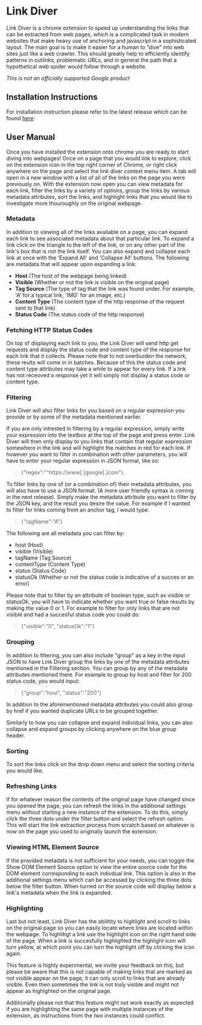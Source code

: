 # Link Diver

Link Diver is a chrome extension to speed up understanding the links that can be extracted from web pages, which is a complicated task in modern websites that make heavy use of anchoring and javascript in a sophisticated layout. The main goal is to make it easier for a human to “dive” into web sites just like a web crawler. This should greatly help to efficiently identify patterns in outlinks, problematic URLs, and in general the path that a hypothetical web spider would follow through a website.

*This is not an officially supported Google product*

## Installation Instructions

For installation instruction please refer to the latest release which can be found [here](https://github.com/google/link-diver/releases):

## User Manual

Once you have installed the extension onto chrome you are ready to start diving into webpages! Once on a page that you would link to explore, click on the extension icon in the top right corner of Chrome, or right click anywhere on the page and select the link diver context menu item. A tab will open in a new window with a list of all of the links on the page you were previously on. With the extension now open you can view metadata for each link, filter the links by a variety of options, group the links by various metadata attributes, sort the links, and highlight links that you would like to investigate more thouroughly on the original webpage.

### Metadata

In addition to viewing all of the links available on a page, you can expand each link to see associated metadata about that particular link. To expand a link click on the triangle to the left of the link, or on any other part of the link's box that is not the link itself. You can also expand and collapse each link at once with the 'Expand All' and 'Collapse All' buttons. The following are metadata that will appear upon expanding a link:

- **Host** (The host of the webpage being linked)
- **Visible** (Whether or not the link is visible on the original page)
- **Tag Source** (The type of tag that the link was found under. For example, 'A' for a typical link, 'IMG' for an image, etc.)
- **Content Type** (The content type of the http response of the request sent to that link)
- **Status Code** (The status code of the http response)

### Fetching HTTP Status Codes

On top of displaying each link to you, the Link Diver will send http get requests and display the status code and content type of the response for each link that it collects. Please note that to not overburden the network, these reults will come in in batches. Because of this the status code and content type attributes may take a while to appear for every link. If a link has not receoved a response yet it will simply not display a status code or content type.

### Filtering

Link Diver will also filter links for you based on a regular expression you provide or by some of the metadata mentioned earlier.

If you are only intrested in filtering by a regular expression, simply write your expression into the textbox at the top of the page and press enter. Link Diver will then only display to you links that contain that regular expression somewhere in the link and will highlight the matches in red for each link. If however you want to filter in combination with other parameters, you will have to enter your regular expression in JSON format, like so: 
> {"regex":"^https://www[.]google[.]com"}.

To filter links by one of (or a combination of) their metadata attributes, you will also have to use a JSON format. (A more user friendly syntax is coming in the next release). Simply make the metadata attribute you want to filter by the JSON key, and the result you desire the value. For example if I wanted to filter for links coming from an anchor tag, I would type: 
> {"tagName":"A"}

 The following are all metadata you can filter by:

- host (Host)
- visible (Visible)
- tagName (Tag Source)
- contentType (Content Type)
- status (Status Code)
- statusOk (Whether or not the status code is indicative of a succes or an error)

Please note that to filter by an attribute of boolean type, such as visible or statusOk, you will have to indicate whether you want true or false results by making the value 0 or 1. For example to filter for only links that are not visible and had a succesful status code you could do:
> {"visible":"0", "statusOk":"1"}

### Grouping

In addition to filtering, you can also include "group" as a key in the input JSON to have Link Diver group the links by one of the metadata attributes mentioned in the Filtering section. You can group by any of the metadata attributes mentioned there. For example to group by host and filter for 200 status code, you would input:
> {"group":"host", "status":"200"}

In addition to the aforementioned metadata attributes you could also group by href if you wanted duplicate URLs to be grouped together. 

Similarly to how you can collapse and expand individual links, you can also collapse and expand groups by clicking anywhere on the blue group header.

### Sorting 

To sort the links click on the drop down menu and select the sorting criteria you would like.

### Refreshing Links

If for whatever reason the contents of the original page have changed since you opened the page, you can refresh the links in the additional settings menu without starting a new instance of the extension. To do this, simply click the three dots under the filter button and select the refresh option. This will start the link extraction process from scratch based on whatever is now on the page you used to originally launch the extension.

### Viewing HTML Element Source

If the provided metadata is not sufficient for your needs, you can toggle the Show DOM Element Source option to view the entire source code for the DOM element corresponding to each indivdual link. This option is also in the additional settings menu which can be accessed by clicking the three dots below the filter button. When turned on the source code will display below a link's metadata when the link is expanded.

### Highlighting

Last but not least, Link Diver has the abilitity to highlight and scroll to links on the original page so you can easily locate where links are located within the webpage. To highlihgt a link use the highlight icon on the right hand side of the page. When a link is succesfully highlighted the highlight icon will turn yellow, at which point you can turn the highlight off by clicking the icon again.

This feature is highly experimental, we invite your feedback on this, but please be aware that this is not capable of making links that are marked as not visible appear on the page, it can only scroll to links that are already visible. Even then sometimes the link is not truly visible and might not appear as highlghted on the original page. 

Additionally please not that this feature might not work exactly as expected if you are highlighting the same page with multiple instances of the extension, as instructions from the two instances could conflict.
